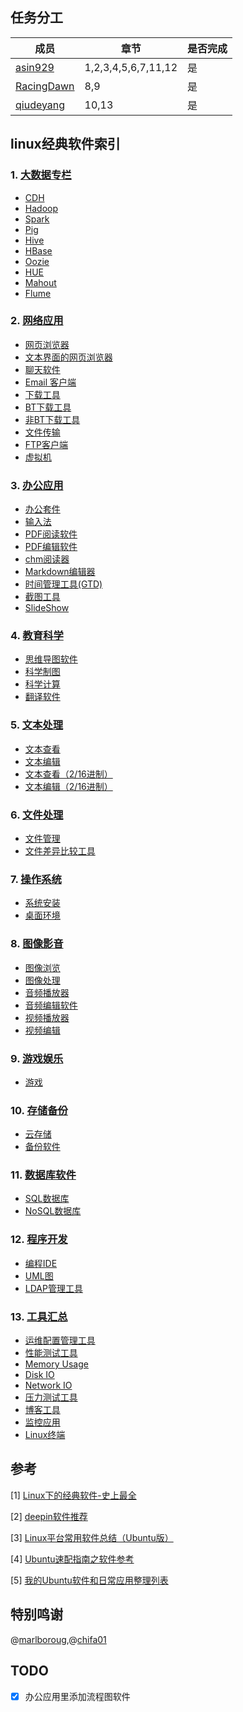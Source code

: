 
## 任务分工
|成员|章节|是否完成|
|---|---|---|
|[asin929](https://github.com/asin929)|1,2,3,4,5,6,7,11,12|是|
|[RacingDawn](https://github.com/RacingDawn)|8,9|是|
|[qiudeyang](https://github.com/qiudeyang)|10,13|是|



## linux经典软件索引

### 1. [大数据专栏](Big-Data/Big-Data.md)
+ [CDH](Big-Data/Big-Data.md)
+ [Hadoop](Big-Data/Big-Data.md)
+ [Spark](Big-Data/Big-Data.md)
+ [Pig](Big-Data/Big-Data.md)
+ [Hive](Big-Data/Big-Data.md)
+ [HBase](Big-Data/Big-Data.md)
+ [Oozie](Big-Data/Big-Data.md)
+ [HUE](Big-Data/Big-Data.md)
+ [Mahout](Big-Data/Big-Data.md)
+ [Flume](Big-Data/Big-Data.md)

### 2. [网络应用](Network-Application/Network-Application.md)
+ [网页浏览器](Network-Application/Network-Application.md#%E7%BD%91%E9%A1%B5%E6%B5%8F%E8%A7%88%E5%99%A8)
+ [文本界面的网页浏览器](Network-Application/Network-Application.md#%E6%96%87%E6%9C%AC%E7%95%8C%E9%9D%A2%E7%9A%84%E7%BD%91%E9%A1%B5%E6%B5%8F%E8%A7%88%E5%99%A8)
+ [聊天软件](Network-Application/Network-Application.md#%E8%81%8A%E5%A4%A9%E8%BD%AF%E4%BB%B6)
+ [Email 客户端](Network-Application/Network-Application.md#Email%20%E5%AE%A2%E6%88%B7%E7%AB%AF)
+ [下载工具](Network-Application/Network-Application.md#%E4%B8%8B%E8%BD%BD%E5%B7%A5%E5%85%B7)
+ [BT下载工具](Network-Application/Network-Application.md#BT%E4%B8%8B%E8%BD%BD%E5%B7%A5%E5%85%B7)
+ [非BT下载工具](Network-Application/Network-Application.md#%E9%9D%9EBT%E4%B8%8B%E8%BD%BD%E5%B7%A5%E5%85%B7)
+ [文件传输](Network-Application/Network-Application.md#%E6%96%87%E4%BB%B6%E4%BC%A0%E8%BE%93)
+ [FTP客户端](Network-Application/Network-Application.md#FTP%E5%AE%A2%E6%88%B7%E7%AB%AF)
+ [虚拟机](Network-Application/Network-Application.md#%E8%99%9A%E6%8B%9F%E6%9C%BA)

### 3. [办公应用](Office-Application/Office-Application.md)
+ [办公套件](Office-Application/Office-Application.md#%E5%8A%9E%E5%85%AC%E5%A5%97%E4%BB%B6)
+ [输入法](Office-Application/Office-Application.md#%E8%BE%93%E5%85%A5%E6%B3%95)
+ [PDF阅读软件](Office-Application/Office-Application.md#PDF%E9%98%85%E8%AF%BB%E8%BD%AF%E4%BB%B6)
+ [PDF编辑软件](Office-Application/Office-Application.md#PDF%E7%BC%96%E8%BE%91%E8%BD%AF%E4%BB%B6)
+ [chm阅读器](Office-Application/Office-Application.md#chm%E9%98%85%E8%AF%BB%E5%99%A8)
+ [Markdown编辑器](Office-Application/Office-Application.md#Markdown%E7%BC%96%E8%BE%91%E5%99%A8)
+ [时间管理工具(GTD)](Office-Application/Office-Application.md#%E6%97%B6%E9%97%B4%E7%AE%A1%E7%90%86%E5%B7%A5%E5%85%B7%28GTD%29)
+ [截图工具](Office-Application/Office-Application.md#%E6%88%AA%E5%9B%BE%E5%B7%A5%E5%85%B7)
+ [SlideShow](Office-Application/Office-Application.md#SlideShow)


### 4. [教育科学](Science-Education/Science-Education.md)
+ [思维导图软件](Science-Education/Science-Education.md#%E6%80%9D%E7%BB%B4%E5%AF%BC%E5%9B%BE%E8%BD%AF%E4%BB%B6)
+ [科学制图](Science-Education/Science-Education.md#%E7%A7%91%E5%AD%A6%E5%88%B6%E5%9B%BE)
+ [科学计算](Science-Education/Science-Education.md#%E7%A7%91%E5%AD%A6%E8%AE%A1%E7%AE%97)
+ [翻译软件](Science-Education/Science-Education.md#%E7%BF%BB%E8%AF%91%E8%BD%AF%E4%BB%B6)

### 5. [文本处理](Text-Processing/Text-Processing.md)
+ [文本查看](Text-Processing/Text-Processing.md#%E6%96%87%E6%9C%AC%E6%9F%A5%E7%9C%8B)
+ [文本编辑](Text-Processing/Text-Processing.md#%E6%96%87%E6%9C%AC%E7%BC%96%E8%BE%91)
+ [文本查看（2/16进制）](Text-Processing/Text-Processing.md#%E6%96%87%E6%9C%AC%E6%9F%A5%E7%9C%8B%EF%BC%882/16%E8%BF%9B%E5%88%B6%EF%BC%89)
+ [文本编辑（2/16进制）](Text-Processing/Text-Processing.md#%E6%96%87%E6%9C%AC%E7%BC%96%E8%BE%91%EF%BC%882/16%E8%BF%9B%E5%88%B6%EF%BC%89)


### 6. [文件处理](File-Processing/File-Processing.md)
+ [文件管理](File-Processing/File-Processing.md#%E6%96%87%E4%BB%B6%E7%AE%A1%E7%90%86)
+ [文件差异比较工具](File-Processing/File-Processing.md#%E6%96%87%E4%BB%B6%E5%B7%AE%E5%BC%82%E6%AF%94%E8%BE%83%E5%B7%A5%E5%85%B7)


### 7. [操作系统](Operating-System/Operating-System.md)
+ [系统安装](Operating-System/Operating-System.md#%E7%B3%BB%E7%BB%9F%E5%AE%89%E8%A3%85)
+ [桌面环境](Operating-System/Operating-System.md#%E6%A1%8C%E9%9D%A2%E7%BE%8E%E5%8C%96)

### 8. [图像影音](Video-Image/Video_Image.md)
+ [图像浏览](Video-Image/Video_Image.md#%E5%9B%BE%E5%83%8F%E6%B5%8F%E8%A7%88)
+ [图像处理](Video-Image/Video_Image.md#%E5%9B%BE%E5%83%8F%E5%A4%84%E7%90%86)
+ [音频播放器](Video-Image/Video_Image.md#%E9%9F%B3%E9%A2%91%E6%92%AD%E6%94%BE)
+ [音频编辑软件](Video-Image/Video_Image.md#%E9%9F%B3%E9%A2%91%E7%BC%96%E8%BE%91)
+ [视频播放器](Video-Image/Video_Image.md#%E8%A7%86%E9%A2%91%E6%92%AD%E6%94%BE)
+ [视频编辑](Video-Image/Video_Image.md#%E8%A7%86%E9%A2%91%E7%BC%96%E8%BE%91)

### 9. [游戏娱乐](Game/Game.md)
+ [游戏](Game/Game.md#%E6%B8%B8%E6%88%8F)


### 10. [存储备份](Storage-Backup/Storage-Backup.md)
+ [云存储](Storage-Backup/Storage-Backup.md#%E4%BA%91%E5%AD%98%E5%82%A8)
+ [备份软件](Storage-Backup/Storage-Backup.md#%E5%A4%87%E4%BB%BD%E8%BD%AF%E4%BB%B6)

### 11. [数据库软件](Database/Database.md)
+ [SQL数据库](Database/Database.md#SQL%E6%95%B0%E6%8D%AE%E5%BA%93)
+ [NoSQL数据库](Database/Database.md#NoSQL%E6%95%B0%E6%8D%AE%E5%BA%93)


### 12. [程序开发](Program-Software/Program-Software.md)
+ [编程IDE](Program-Software/Program-Software.md#%E7%BC%96%E7%A8%8BIDE)
+ [UML图](Program-Software/Program-Software.md#%E7%BC%96%E7%A8%8BIDE)
+ [LDAP管理工具](Program-Software/Program-Software.md#LDAP%E7%AE%A1%E7%90%86%E5%B7%A5%E5%85%B7)

### 13. [工具汇总](Tools/Tools.md)
+ [运维配置管理工具](Tools/Tools.md#%E8%BF%90%E7%BB%B4%E9%85%8D%E7%BD%AE%E7%AE%A1%E7%90%86%E5%B7%A5%E5%85%B7)
+ [性能测试工具](Tools/Tools.md#%E6%80%A7%E8%83%BD%E6%B5%8B%E8%AF%95%E5%B7%A5%E5%85%B7)
+ [Memory Usage](Tools/Tools.md#Memory%20Usage)
+ [Disk IO](Tools/Tools.md#Disk%20IO)
+ [Network IO](Tools/Tools.md#Network%20IO)
+ [压力测试工具](Tools/Tools.md#%E5%8E%8B%E5%8A%9B%E6%B5%8B%E8%AF%95%E5%B7%A5%E5%85%B7)
+ [博客工具](Tools/Tools.md#%E5%8D%9A%E5%AE%A2%E5%B7%A5%E5%85%B7)
+ [监控应用](Tools/Tools.md#%E7%9B%91%E6%8E%A7%E5%BA%94%E7%94%A8)
+ [Linux终端](Tools/Tools.md#Linux%E7%BB%88%E7%AB%AF)

## 参考
[1] [Linux下的经典软件-史上最全](http://kongll.github.io/2015/06/23/Linux%E4%B8%8B%E7%9A%84%E7%BB%8F%E5%85%B8%E8%BD%AF%E4%BB%B6-%E5%8F%B2%E4%B8%8A%E6%9C%80%E5%85%A8/)

[2] [deepin软件推荐](http://wiki.deepin.org/index.php?title=%E8%BD%AF%E4%BB%B6%E6%8E%A8%E8%8D%90)

[3] [Linux平台常用软件总结（Ubuntu版）](http://egrcc.github.io/2014/05/31/linux-software/#)

[4] [Ubuntu速配指南之软件参考](http://wiki.ubuntu.org.cn/Qref/Apps)

[5] [我的Ubuntu软件和日常应用整理列表 ](http://yife.im/software-list-under-ubuntu/)


## 特别鸣谢

@[marlboroug](https://github.com/marlboroug),@[chifa01](https://github.com/chifa01)

## TODO

- [X] 办公应用里添加流程图软件
